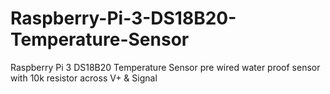 # Raspberry-Pi-3-DS18B20-Temperature-Sensor
Raspberry Pi 3 DS18B20 Temperature Sensor    pre wired water proof sensor with 10k resistor across V+ &amp; Signal 
